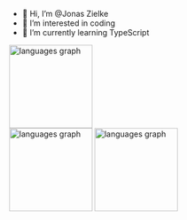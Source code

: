 - 👋 Hi, I’m @Jonas Zielke
- 👀 I’m interested in coding
- 🌱 I’m currently learning TypeScript
<!---
Jonas-zielke/Jonas-zielke is a ✨ special ✨ repository because its `README.md` (this file) appears on your GitHub profile.
You can click the Preview link to take a look at your changes.
--->


<img src="https://github-readme-stats.vercel.app/api/top-langs?username=Jonas-zielke&locale=de&hide_title=false&layout=compact&card_width=320&langs_count=5&theme=dracula&hide_border=false&order=2" height="150" alt="languages graph"  />
<div align="left">
<img src="https://github-readme-stats.vercel.app/api?username=Jonas-Zielke&show_icons=true&theme=dark" height="150" alt="languages graph"  />
<img src="https://github-readme-stats.vercel.app/api?username=Kanonenbombe&show_icons=true&theme=dark" height="150" alt="languages graph"  />
</div>
